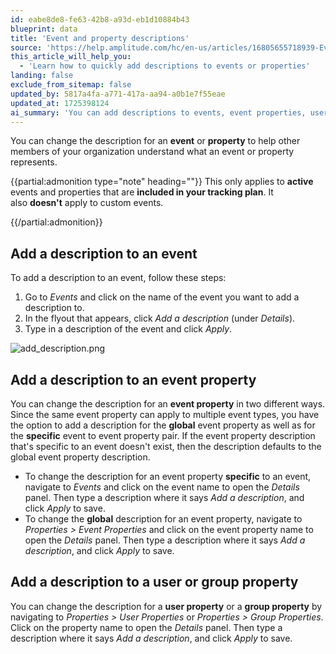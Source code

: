 ```yaml
---
id: eabe8de8-fe63-42b8-a93d-eb1d10884b43
blueprint: data
title: 'Event and property descriptions'
source: 'https://help.amplitude.com/hc/en-us/articles/16805655718939-Event-and-property-descriptions'
this_article_will_help_you:
  - 'Learn how to quickly add descriptions to events or properties'
landing: false
exclude_from_sitemap: false
updated_by: 5817a4fa-a771-417a-aa94-a0b1e7f55eae
updated_at: 1725398124
ai_summary: 'You can add descriptions to events, event properties, user properties, and group properties in Amplitude. This helps your organization understand what each represents. Descriptions are only for active events and properties in your tracking plan, excluding custom events. To add a description, go to the specific event or property, type in a description, and click Apply to save. For event properties, you can have global descriptions or specific descriptions for individual events. Simply navigate to the event or property, add a description, and save it.'
---
```

You can change the description for an **event** or **property** to help other members of your organization understand what an event or property represents. 

{{partial:admonition type="note" heading=""}}
This only applies to **active** events and properties that are **included in your tracking plan**. It also **doesn't** apply to custom events.

{{/partial:admonition}}
## Add a description to an event

To add a description to an event, follow these steps:

1. Go to *Events* and click on the name of the event you want to add a description to.
2. In the flyout that appears, click *Add a description* (under *Details*).
3. Type in a description of the event and click *Apply*.

![add_description.png](/docs/output/img/data/event-and-property-descriptions.png)

## Add a description to an event property

You can change the description for an **event property** in two different ways. Since the same event property can apply to multiple event types, you have the option to add a description for the **global** event property as well as for the **specific** event to event property pair. If the event property description that's specific to an event doesn't exist, then the description defaults to the global event property description.

* To change the description for an event property **specific** to an event, navigate to *Events* and click on the event name to open the *Details* panel. Then type a description where it says *Add a description*, and click *Apply* to save.
* To change the **global** description for an event property, navigate to *Properties > Event Properties* and click on the event property name to open the *Details* panel. Then type a description where it says *Add a description*, and click *Apply* to save.

## Add a description to a user or group property

You can change the description for a **user property** or a **group property** by navigating to *Properties > User Properties* or *Properties > Group Properties*. Click on the property name to open the *Details* panel. Then type a description where it says *Add a description*, and click *Apply* to save.